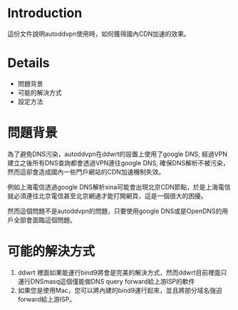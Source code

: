 # Introduction #

這份文件說明autoddvpn使用時，如何獲得國內CDN加速的效果。

# Details #

  * 問題背景
  * 可能的解決方式
  * 設定方法

# 問題背景 #
為了避免DNS污染，autoddvpn在ddwrt的設置上使用了google DNS, 經過VPN建立之後所有DNS查詢都會透過VPN連往google DNS, 確保DNS解析不被污染，然而這卻會造成國內一些門戶網站的CDN加速機制失效。

例如上海電信透過google DNS解析sina可能會出現北京CDN節點，於是上海電信就必須連往北京電信甚至北京網通才能打開網頁，這是一個很大的困擾。

然而這個問題不是autoddvpn的問題，只要使用google DNS或是OpenDNS的用戶全部會面臨這個問題。


# 可能的解決方式 #
  1. ddwrt 裡面如果能運行bind9將會是完美的解決方式，然而ddwrt目前裡面只運行DNSmasq這個僅能做DNS query forward給上游ISP的軟件
  1. 如果您是使用Mac，您可以將內建的bind9運行起來，並且將部分域名強迫forward給上游ISP。